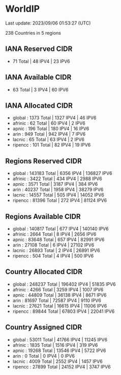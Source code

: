 # WorldIP

Last update: 2023/09/06 01:53:27 (UTC)

238 Countries in 5 regions

## IANA Reserved CIDR

- 71 Total | 48 IPV4 | 23 IPV6

## IANA Available CIDR

- 63 Total | 3 IPV4 | 60 IPV6

## IANA Allocated CIDR

- global : 1373 Total | 1327 IPV4 | 46 IPV6
- afrinic : 62 Total | 60 IPV4 | 2 IPV6
- apnic : 196 Total | 180 IPV4 | 16 IPV6
- arin : 949 Total | 942 IPV4 | 7 IPV6
- lacnic : 65 Total | 63 IPV4 | 2 IPV6
- ripencc : 101 Total | 82 IPV4 | 19 IPV6

## Regions Reserved CIDR

- global : 143183 Total | 6356 IPV4 | 136827 IPV6
- afrinic : 3422 Total | 434 IPV4 | 2988 IPV6
- apnic : 3571 Total | 3187 IPV4 | 384 IPV6
- arin : 40237 Total | 1958 IPV4 | 38279 IPV6
- lacnic : 14557 Total | 505 IPV4 | 14052 IPV6
- ripencc : 81396 Total | 272 IPV4 | 81124 IPV6

## Regions Available CIDR

- global : 140817 Total | 677 IPV4 | 140140 IPV6
- afrinic : 2664 Total | 8 IPV4 | 2656 IPV6
- apnic : 83648 Total | 657 IPV4 | 82991 IPV6
- arin : 27108 Total | 6 IPV4 | 27102 IPV6
- lacnic : 26893 Total | 2 IPV4 | 26891 IPV6
- ripencc : 504 Total | 4 IPV4 | 500 IPV6

## Country Allocated CIDR

- global : 248237 Total | 196402 IPV4 | 51835 IPV6
- afrinic : 4266 Total | 3259 IPV4 | 1007 IPV6
- apnic : 44809 Total | 36138 IPV4 | 8671 IPV6
- arin : 81697 Total | 72587 IPV4 | 9110 IPV6
- lacnic : 27621 Total | 16615 IPV4 | 11006 IPV6
- ripencc : 89844 Total | 67803 IPV4 | 22041 IPV6

## Country Assigned CIDR

- global : 53011 Total | 41766 IPV4 | 11245 IPV6
- afrinic : 1835 Total | 1516 IPV4 | 319 IPV6
- apnic : 19268 Total | 13546 IPV4 | 5722 IPV6
- arin : 0 Total | 0 IPV4 | 0 IPV6
- lacnic : 4009 Total | 2552 IPV4 | 1457 IPV6
- ripencc : 27899 Total | 24152 IPV4 | 3747 IPV6
